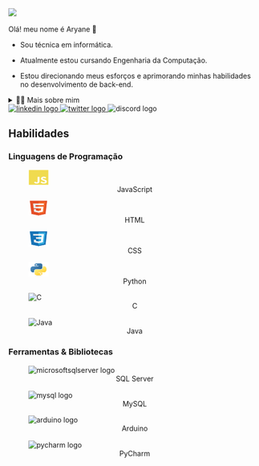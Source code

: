 <!--divisor-->
<img src="https://user-images.githubusercontent.com/73097560/115834477-dbab4500-a447-11eb-908a-139a6edaec5c.gif">

<!--título-->

<p>
 Olá! meu nome é Aryane 👋 

- Sou técnica em informática.
  
- Atualmente estou cursando Engenharia da Computação.

- Estou direcionando meus esforços e aprimorando minhas habilidades no desenvolvimento de back-end.
</p>

<details>
  <summary> 👨‍💻 Mais sobre mim</summary>

   - Tenho experiência com SQL, Java, JavaScript, HTML, CSS e C++.

   - Gosto de ler, assistir filmes, jogar e curtir uma boa música (tipo Amy Winehouse)! Acredito que nossos interesses pessoais contribuem para uma percepção mais apurada das coisas e para a resolução de problemas.

   
</details>

<div align="left">
  <a href="https://www.linkedin.com/public-profile/settings?lipi=urn%3Ali%3Apage%3Ad_flagship3_profile_self_edit_contact-info%3Bq%2B9jHedPTUWfe7KfZXZh8g%3D%3D" target="_blank">
    <img src="https://img.shields.io/static/v1?message=LinkedIn&logo=linkedin&label=&color=0077B5&logoColor=white&labelColor=&style=for-the-badge" height="25" alt="linkedin logo"  />
  </a>
  <a href="@moonary___" target="_blank">
    <img src="https://img.shields.io/static/v1?message=Twitter&logo=twitter&label=&color=1DA1F2&logoColor=white&labelColor=&style=for-the-badge" height="25" alt="twitter logo"  />
  </a>
  <img src="https://img.shields.io/static/v1?message=Discord&logo=discord&label=&color=7289DA&logoColor=white&labelColor=&style=for-the-badge" height="25" alt="discord logo"  />
</div>


###




###

## Habilidades
<!-- Skills: Programming Languages -->

<div style="flex-basis: 20%;">
    <h3>Linguagens de Programação</h3>
    <figure>
        <img align="center" alt="Js" height="30" width="40" src="https://raw.githubusercontent.com/devicons/devicon/master/icons/javascript/javascript-plain.svg">
        <figcaption style="display: block; text-align: center;">JavaScript</figcaption>
    </figure>
    <figure>
        <img align="center" alt="HTML" height="30" width="40" src="https://raw.githubusercontent.com/devicons/devicon/master/icons/html5/html5-original.svg">
        <figcaption style="display: block; text-align: center;">HTML</figcaption>
    </figure>
    <figure>
        <img align="center" alt="CSS" height="30" width="40" src="https://raw.githubusercontent.com/devicons/devicon/master/icons/css3/css3-original.svg">
        <figcaption style="display: block; text-align: center;">CSS</figcaption>
    </figure>
    <figure>
        <img align="center" alt="Python" height="30" width="40" src="https://raw.githubusercontent.com/devicons/devicon/master/icons/python/python-original.svg">
        <figcaption style="display: block; text-align: center;">Python</figcaption>
    </figure>
    <figure>
        <img align="center" alt="C" height="30" width="40" src="https://cdn.jsdelivr.net/gh/devicons/devicon/icons/c/c-original.svg">
        <figcaption style="display: block; text-align: center;">C</figcaption>
    </figure>
    <figure>
        <img align="center" alt="Java" height="30" width="40" src="https://cdn.jsdelivr.net/gh/devicons/devicon/icons/java/java-original.svg">
        <figcaption style="display: block; text-align: center;">Java</figcaption>
      </figure>
</div>

<div style="flex-basis: 20%;">
    <h3> Ferramentas & Bibliotecas </h3> 
        <figure>
        <img align="center"  height="30" width="40" src="https://cdn.jsdelivr.net/gh/devicons/devicon/icons/microsoftsqlserver/microsoftsqlserver-plain.svg" alt="microsoftsqlserver logo"/>
        <figcaption style="display: block; text-align: center;">SQL Server</figcaption>
        </figure>
        <figure>
        <img align="center"  height="30" width="40" src="https://cdn.jsdelivr.net/gh/devicons/devicon/icons/mysql/mysql-original.svg" alt="mysql logo"/>
        <figcaption style="display: block; text-align: center;">MySQL</figcaption>
        </figure>  
        <figure>
        <img align="center"  height="30" width="40" src="https://cdn.jsdelivr.net/gh/devicons/devicon/icons/arduino/arduino-original.svg" alt="arduino logo"/>
        <figcaption style="display: block; text-align: center;">Arduino</figcaption>
        </figure>
        <figure>
        <img align="center"  height="30" width="40" src="https://cdn.jsdelivr.net/gh/devicons/devicon/icons/pycharm/pycharm-original.svg" alt="pycharm logo"  />
        <figcaption style="display: block; text-align: center;">PyCharm</figcaption>
        </figure>
    </div>
